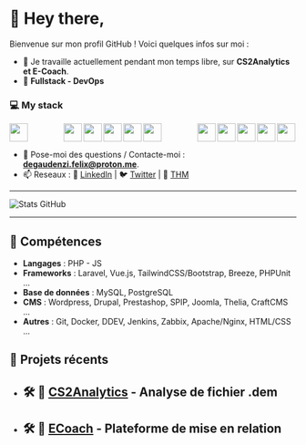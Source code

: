 # 👋 Hey there,

Bienvenue sur mon profil GitHub ! Voici quelques infos sur moi :
- 🔭 Je travaille actuellement pendant mon temps libre, sur **CS2Analytics et E-Coach**.
- 🌱 **Fullstack - DevOps**

### :computer: My stack

<picture>
  <source media="(prefers-color-scheme: dark)" srcset="./img/stacks/symfony-mark-white.svg">
  <img align="left" src="https://cdn.jsdelivr.net/gh/devicons/devicon@latest/icons/symfony/symfony-original.svg" width="32px" height="32px" style="padding-right: 60px;"/>
</picture>

<img align="left" src="https://cdn.jsdelivr.net/gh/devicons/devicon@latest/icons/laravel/laravel-original.svg" width="32px" height="32px"/>

<img align="left" src="https://cdn.jsdelivr.net/gh/devicons/devicon@latest/icons/php/php-original.svg" width="32px" height="32px"/>

<img align="left" src="https://cdn.jsdelivr.net/gh/devicons/devicon@latest/icons/javascript/javascript-original.svg" width="32px" height="32px"/>

<img align="left" src="https://cdn.jsdelivr.net/gh/devicons/devicon@latest/icons/vuejs/vuejs-original.svg" width="32px" height="32px"/>

<picture>
  <source media="(prefers-color-scheme: dark)" srcset="./img/stacks/github-mark-white.svg">
  <img align="left" src="https://cdn.jsdelivr.net/gh/devicons/devicon@latest/icons/github/github-original.svg" width="32px" height="32px" style="padding-right: 60px;"/>
</picture>

<img align="left" src="https://cdn.jsdelivr.net/gh/devicons/devicon@latest/icons/gitlab/gitlab-original.svg" width="32px" height="32px"/>

<img align="left" src="https://cdn.jsdelivr.net/gh/devicons/devicon@latest/icons/docker/docker-original.svg" width="32px" height="32px"/>

<picture>
  <source media="(prefers-color-scheme: dark)" srcset="./img/stacks/ansible-mark-white.svg">
  <img align="left" src="https://cdn.jsdelivr.net/gh/devicons/devicon@latest/icons/ansible/ansible-original.svg" width="32px" height="32px"/>
</picture>

<img align="left" src="https://cdn.jsdelivr.net/gh/devicons/devicon@latest/icons/vscode/vscode-original.svg" width="32px" height="32px"/>

<img src="https://cdn.jsdelivr.net/gh/devicons/devicon@latest/icons/mysql/mysql-original-wordmark.svg" width="32px" height="32px"/>

 

- 💬 Pose-moi des questions / Contacte-moi : **[degaudenzi.felix@proton.me](mailto:degaudenzi.felix@proton.me)**.
- 📫 Reseaux : 💼  [LinkedIn](www.linkedin.com/in/felix-de-gaudenzi)  | 🐦 [Twitter](https://twitter.com/ton-twitter)  | 🚀 [THM](https://tryhackme.com/p/FelixDeg) 

---

![Stats GitHub](https://github-readme-stats.vercel.app/api?username=feixeth&show_icons=true&theme=dark)

---

## 🔧 Compétences  
- **Langages** : PHP - JS 
- **Frameworks** : Laravel, Vue.js, TailwindCSS/Bootstrap, Breeze, PHPUnit ...  
- **Base de données** : MySQL, PostgreSQL
- **CMS** : Wordpress, Drupal, Prestashop, SPIP, Joomla, Thelia, CraftCMS ...
- **Autres** : Git, Docker, DDEV, Jenkins, Zabbix, Apache/Nginx, HTML/CSS ...

## 📂 Projets récents  
- ## 🛠️ 🔹 [CS2Analytics](https://github.com/ton-pseudo/projet-1) - Analyse de fichier .dem

- ## 🛠️ 🔹  [ECoach](https://github.com/ton-pseudo/projet-2) - Plateforme de mise en relation

